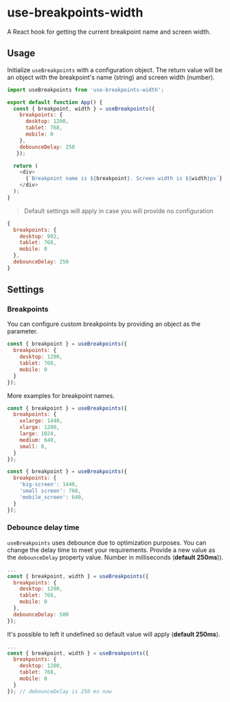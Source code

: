 # use-breakpoints-width

A React hook for getting the current breakpoint name and screen width.   

## Usage 
Initialize `useBreakpoints` with a configuration object. The return value will be an object with the breakpoint's name (string) and screen width (number). 

```js
import useBreakpoints from 'use-breakpoints-width';

export default function App() {
  const { breakpoint, width } = useBreakpoints({ 
    breakpoints: {
      desktop: 1200,
      tablet: 768,
      mobile: 0
    },
    debounceDelay: 250
   });

  return (
    <div>
      {`Breakpoint name is ${breakpoint}. Screen width is ${width}px`}
    </div>
  );
}
```

> Default settings will apply in case you will provide no configuration

```js
{ 
  breakpoints: {
    desktop: 992,
    tablet: 768,
    mobile: 0
  },
  debounceDelay: 250
}
```
## Settings

### Breakpoints

You can configure custom breakpoints by providing an object as the parameter.

```js
const { breakpoint } = useBreakpoints({ 
  breakpoints: {
    desktop: 1200,
    tablet: 768,
    mobile: 0
  }
});
```
More examples for breakpoint names.
```js
const { breakpoint } = useBreakpoints({ 
  breakpoints: {
    xxlarge: 1440,
    xlarge: 1200,
    large: 1024,
    medium: 640,
    small: 0,
  }
});
```

```js
const { breakpoint } = useBreakpoints({ 
  breakpoints: {
    'big-screen': 1440,
    'small screen': 768,
    'mobile_screen': 640,
  }
});
```

### Debounce delay time

`useBreakpoints` uses debounce due to optimization purposes. You can change the delay time to meet your requirements. Provide a new value as the `debounceDelay` property value. Number in milliseconds (**default 250ms**)).

```js
...
const { breakpoint, width } = useBreakpoints({ 
  breakpoints: {
    desktop: 1200,
    tablet: 768,
    mobile: 0
  },
  debounceDelay: 500
});
```
It's possible to left it undefined so default value will apply (**default 250ms**).  
```js
...
const { breakpoint, width } = useBreakpoints({ 
  breakpoints: {
    desktop: 1200,
    tablet: 768,
    mobile: 0
  }
}); // debounceDelay is 250 ms now
```

